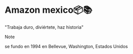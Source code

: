 <h1 align="left">Amazon mexico📦📚</h1>
"Trabaja duro, diviértete, haz historia"


>[!NOTE]
>se fundo en 1994 en Bellevue, Washington, Estados Unidos
